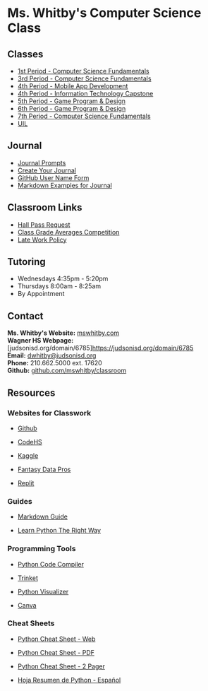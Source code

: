 # Ms. Whitby's Computer Science Class

## Classes
- [1st Period - Computer Science Fundamentals](https://github.com/mswhitby/classroom/blob/main/_docs/classes/1st.md)
- [3rd Period - Computer Science Fundamentals](https://github.com/mswhitby/classroom/blob/main/_docs/classes/3rd.md)
- [4th Period - Mobile App Development](https://github.com/mswhitby/classroom/blob/main/_docs/classes/4th.md)
- [4th Period - Information Technology Capstone](https://github.com/mswhitby/classroom/blob/main/_docs/classes/capstone.md)
- [5th Period - Game Program & Design](https://github.com/mswhitby/classroom/blob/main/_docs/classes/5th.md)
- [6th Period - Game Program & Design](https://github.com/mswhitby/classroom/blob/main/_docs/classes/6th.md)
- [7th Period - Computer Science Fundamentals](https://github.com/mswhitby/classroom/blob/main/_docs/classes/7th.md)
- [UIL](https://github.com/mswhitby/classroom/blob/main/_docs/classes/uil.md)

## Journal
- [Journal Prompts](https://github.com/mswhitby/classroom/blob/main/_docs/resources/journal.md)
- [Create Your Journal](https://github.com/mswhitby/classroom/blob/main/_docs/resources/journal_creation.md)
- [GitHub User Name Form](https://forms.gle/PmXU1Prh6c1Tb47H8)
- [Markdown Examples for Journal](https://github.com/mswhitby/classroom/blob/main/_docs/resources/markdown_examples.md)

## Classroom Links
- [Hall Pass Request](https://docs.google.com/forms/d/e/1FAIpQLSfpH1JXsSw0ZeJ65uNOoNwubNk--GSpeFS87BqDsTuL5EI1FQ/viewform)
- [Class Grade Averages Competition](https://github.com/mswhitby/classroom/blob/main/_docs/resources/class_avg_grades.md)
- [Late Work Policy](https://github.com/mswhitby/classroom/blob/main/_docs/resources/late_work.md)

## Tutoring
- Wednesdays 4:35pm - 5:20pm
- Thursdays 8:00am - 8:25am
- By Appointment

## Contact
**Ms. Whitby's Website:** [mswhitby.com](https://mswhitby.com)<br>
**Wagner HS Webpage:** [judsonisd.org/domain/6785]<https://judsonisd.org/domain/6785><br>
**Email:** <dwhitby@judsonisd.org><br>
**Phone:** 210.662.5000 ext. 17620<br>
**Github:** [github.com/mswhitby/classroom](https://github.com/mswhitby/classroom)<br>

## Resources

### Websites for Classwork

- [Github](https://github.com)

- [CodeHS](https://codehs.com)

- [Kaggle](https://www.kaggle.com/)

- [Fantasy Data Pros](https://www.fantasydatapros.com/)

- [Replit](https://replit.com/team/whs-tbirds)

### Guides

- [Markdown Guide](https://www.markdownguide.org/)

- [Learn Python The Right Way](https://learnpythontherightway.com/#read)

### Programming Tools

- [Python Code Compiler](https://www.onlinegdb.com/)

- [Trinket](https://trinket.io/library/trinkets/create?lang=python3)

- [Python Visualizer](https://pythontutor.com/visualize.html#mode=edit)

- [Canva](https://www.canva.com/brand/join?token=iPrenhf0dFJZAWE5VFeLBg&brandingVariant=edu&referrer=team-invite)

### Cheat Sheets

- [Python Cheat Sheet - Web](https://www.pythoncheatsheet.org/)

- [Python Cheat Sheet - PDF](https://websitesetup.org/wp-content/uploads/2021/04/Python-cheat-sheet-April-2021.pdf)

- [Python Cheat Sheet - 2 Pager](https://perso.limsi.fr/pointal/_media/python:cours:mementopython3-english.pdf)

- [Hoja Resumen de Python - Español](https://perso.limsi.fr/pointal/_media/python:cours:mementopython3-espanol.pdf)
